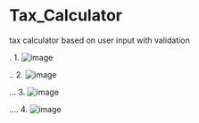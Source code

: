 # Tax_Calculator
tax calculator based on user input with validation

.
1.
![image](https://github.com/Mubarak-b/Tax_Calculator/assets/155418504/5c14509f-d70a-42d3-af3f-74883a1e778f)

..
2.
![image](https://github.com/Mubarak-b/Tax_Calculator/assets/155418504/a0a95d28-7cdb-4949-aebd-45cb0ea41171)

...
3.
![image](https://github.com/Mubarak-b/Tax_Calculator/assets/155418504/2d58815c-37c5-49d4-9559-b695edff4c1e)

....
4.
![image](https://github.com/Mubarak-b/Tax_Calculator/assets/155418504/a720d921-ac70-4612-aac3-ffb9128728ee)






